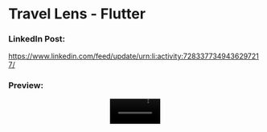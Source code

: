 # Travel Lens - Flutter

### LinkedIn Post:
https://www.linkedin.com/feed/update/urn:li:activity:7283377349436297217/

### Preview:
<div align="center">
  <video src="https://github.com/user-attachments/assets/24e0c619-639f-4972-9a14-2ace8e6147f7" width=100/>
<div/>

